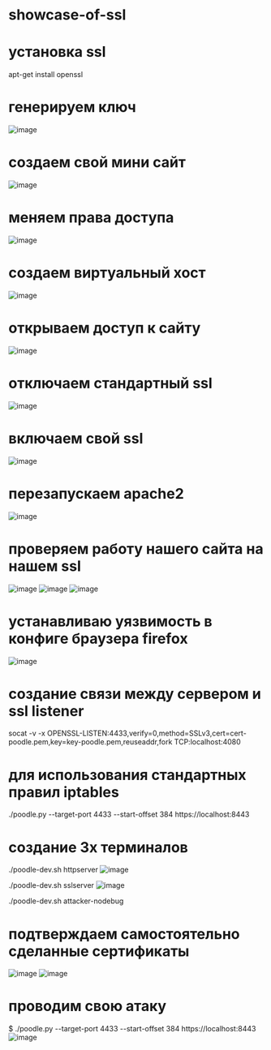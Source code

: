 # showcase-of-ssl
# установка ssl
apt-get install openssl
# генерируем ключ 
![image](https://github.com/razuwaikin/showcase-of-ssl/assets/79261812/07e50593-2449-4b7d-9237-05ad54894b53)

# создаем свой мини сайт
![image](https://github.com/razuwaikin/showcase-of-ssl/assets/79261812/21f58e24-5dc3-44ae-8923-34bbf951e4b6)

# меняем права доступа 
![image](https://github.com/razuwaikin/showcase-of-ssl/assets/79261812/9124ae02-ae1c-4ab0-b73c-31bf9eb94fa8)

# создаем виртуальный хост
![image](https://github.com/razuwaikin/showcase-of-ssl/assets/79261812/a894b4b2-fca4-4771-a726-b636cebf7990)

# открываем доступ к сайту
![image](https://github.com/razuwaikin/showcase-of-ssl/assets/79261812/ca25acea-b6a8-46b5-ad9b-222cb4f71ec7)

# отключаем стандартный ssl
![image](https://github.com/razuwaikin/showcase-of-ssl/assets/79261812/aa656573-06ef-4ed0-9fe5-0ca87b23d51a)

# включаем свой ssl 
![image](https://github.com/razuwaikin/showcase-of-ssl/assets/79261812/43d2703d-372a-4f88-b0eb-5284523003e1)

# перезапускаем apache2
![image](https://github.com/razuwaikin/showcase-of-ssl/assets/79261812/3ccc3d8b-92a2-42ce-a6fd-8454cd47b30b)

# проверяем работу нашего сайта на нашем ssl
![image](https://github.com/razuwaikin/showcase-of-ssl/assets/79261812/383beaf5-7389-4eae-b2e0-b14a51d37307)
![image](https://github.com/razuwaikin/showcase-of-ssl/assets/79261812/a541d75e-43cf-4971-b907-c84e7c5408f0)
![image](https://github.com/razuwaikin/showcase-of-ssl/assets/79261812/6ecc394a-7d14-4dae-8773-dfd891bdf174)





# устанавливаю уязвимость в конфиге браузера firefox
![image](https://github.com/razuwaikin/showcase-of-ssl/assets/79261812/64956cb1-ffe1-43bc-a49d-1dd40c78476d)

# создание связи между сервером и ssl listener
socat -v -x OPENSSL-LISTEN:4433,verify=0,method=SSLv3,cert=cert-poodle.pem,key=key-poodle.pem,reuseaddr,fork TCP:localhost:4080

# для использования стандартных правил iptables
./poodle.py --target-port 4433 --start-offset 384 https://localhost:8443

# создание 3х терминалов 
./poodle-dev.sh httpserver
![image](https://github.com/razuwaikin/showcase-of-ssl/assets/79261812/777ff6b4-5a38-4dde-9d78-234df41026e7)

./poodle-dev.sh sslserver
![image](https://github.com/razuwaikin/showcase-of-ssl/assets/79261812/94165ddd-0219-4f11-b9ae-ffca19f57822)

./poodle-dev.sh attacker-nodebug

# подтверждаем самостоятельно сделанные сертификаты 
![image](https://github.com/razuwaikin/showcase-of-ssl/assets/79261812/383beaf5-7389-4eae-b2e0-b14a51d37307)
![image](https://github.com/razuwaikin/showcase-of-ssl/assets/79261812/a541d75e-43cf-4971-b907-c84e7c5408f0)


# проводим свою атаку
$ ./poodle.py --target-port 4433 --start-offset 384 https://localhost:8443
![image](https://github.com/razuwaikin/showcase-of-ssl/assets/79261812/9f7c682c-653d-448f-a1cf-90ed5fa0de34)

